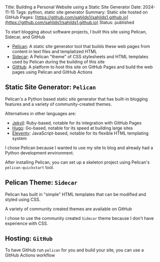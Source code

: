 Title: Building a Personal Website using a Static Site Generator
Date: 2024-11-15
Tags: python, static site generator
Summary: Static site hosted on GitHub Pages: [https://github.com/sahilds1/sahilds1.github.io](https://github.com/sahilds1/sahilds1.github.io)
Status: published

To start blogging about software projects, I built this site using Pelican, Sidecar, and GitHub

- [Pelican](https://github.com/getpelican/pelican): A static site generator tool that builds these web pages from content in text files and templatized HTML
- [Sidecar](https://github.com/seanh/sidecar): A Pelican "theme" of CSS stylesheets and HTML templates used by Pelican during the building of this site
- [GitHub](https://github.com/): A platform to host this site on GitHub Pages and build the web pages using Pelican and GitHub Actions

## Static Site Generator: `Pelican` 

Pelican's a Python based static site generator that has built-in blogging features and a variety  of community-created themes. 

Alternatives in other languages are: 

- [Jekyll](https://github.com/jekyll/jekyll): Ruby-based, notable for its integration with GitHub Pages
- [Hugo](https://github.com/gohugoio/hugo): Go-based, notable for its speed at building large sites
- [Eleventy](https://github.com/11ty/eleventy/): JavaScript-based, notable for its flexible HTML templating system

I chose Pelican because I wanted to use my site to blog and already had a Python development environment. 

After installing Pelican, you can set up a skeleton project using Pelican's `pelican-quickstart` tool. 

## Pelican Theme: `Sidecar`

Pelican has built in "simple" HTML templates that can be modified and styled using  CSS.

A variety of community created themes are available on GitHub

I chose to use the community created `Sidecar` theme  because I don't have experience with CSS.

## Hosting: `GitHub`

To have GitHub run `pelican` for you and build your site, you can use a GitHub Actions workflow  